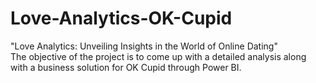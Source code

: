 # Love-Analytics-OK-Cupid
"Love Analytics: Unveiling Insights in the World of Online Dating"	
The objective of the project is to come up with a detailed analysis along with a business solution for OK Cupid through Power BI. 

